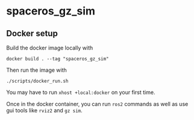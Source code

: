 # spaceros_gz_sim

## Docker setup
Build the docker image locally with

`docker build . --tag "spaceros_gz_sim"`

Then run the image with

`./scripts/docker_run.sh`

You may have to run `xhost +local:docker` on your first time. 

Once in the docker container, you can run `ros2` commands as well as use gui tools like `rviz2` and `gz sim`.
